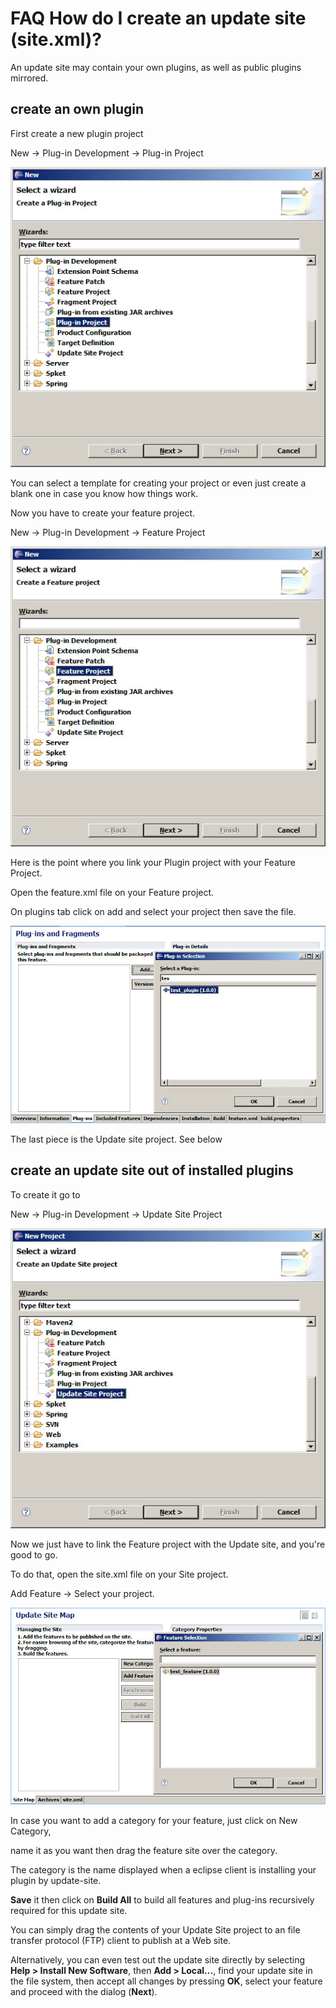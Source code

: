 

FAQ How do I create an update site (site.xml)?
==============================================

An update site may contain your own plugins, as well as public plugins mirrored.

create an own plugin
--------------------

First create a new plugin project

New -> Plug-in Development -> Plug-in Project

![Plugin.jpg](https://raw.githubusercontent.com/eclipse-platform/eclipse.platform/master/docs/FAQ/images/Plugin.jpg)

You can select a template for creating your project or even just create a blank one in case you know how things work.

Now you have to create your feature project.

New -> Plug-in Development -> Feature Project

![Feature.jpg](https://raw.githubusercontent.com/eclipse-platform/eclipse.platform/master/docs/FAQ/images/Feature.jpg)

Here is the point where you link your Plugin project with your Feature Project.

Open the feature.xml file on your Feature project.

On plugins tab click on add and select your project then save the file.

![Feature-plugin.jpg](https://raw.githubusercontent.com/eclipse-platform/eclipse.platform/master/docs/FAQ/images/Feature-plugin.jpg)

The last piece is the Update site project. See below

create an update site out of installed plugins
----------------------------------------------

To create it go to

New -> Plug-in Development -> Update Site Project

![Site.jpg](https://raw.githubusercontent.com/eclipse-platform/eclipse.platform/master/docs/FAQ/images/Site.jpg)

Now we just have to link the Feature project with the Update site, and you're good to go.

To do that, open the site.xml file on your Site project.

Add Feature -> Select your project.

![Site-feature.jpg](https://raw.githubusercontent.com/eclipse-platform/eclipse.platform/master/docs/FAQ/images/Site-feature.jpg)

In case you want to add a category for your feature, just click on New Category,

name it as you want then drag the feature site over the category.

The category is the name displayed when a eclipse client is installing your plugin by update-site.

**Save** it then click on **Build All** to build all features and plug-ins recursively required for this update site.

You can simply drag the contents of your Update Site project to an file transfer protocol (FTP) client to publish at a Web site.

Alternatively, you can even test out the update site directly by selecting **Help > Install New Software**, then **Add > Local...**, find your update site in the file system, then accept all changes by pressing **OK**, select your feature and proceed with the dialog (**Next**).

  

  

